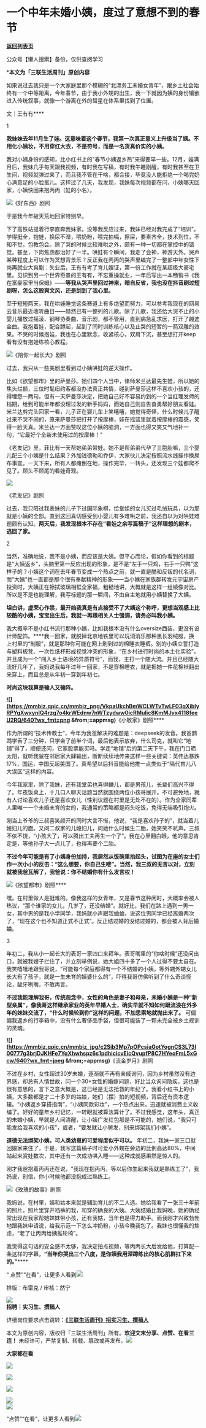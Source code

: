 # 一个中年未婚小姨，度过了意想不到的春节

[**返回列表页**](/gzh/三联生活周刊)

公众号【懒人搜索】备份，仅供查阅学习

  

***本文为「三联生活周刊」原创内容**

  
  

如果说过去我只是一个大家庭里那个模糊的“北漂务工未婚女青年”，跟乡土社会始终有一个中等距离，今年春节，由于我小外甥的出生，我一下就因为姨的身份镶嵌进入传统叙事，就像一个游离在外的彗星在体系里找到了位置。

  
  

文｜王有有****

1

**我妹妹去年11月生了娃。这意味着这个春节，我第一次真正意义上升级当了姨。不用化小姨妆，不用穿红大衣，不是符号，而是一名货真价实的小姨。**

我对小姨身份的感知，比小红书上的“春节小姨返乡热”来得要早一些。12月，娃满月后，我妹几乎每天跟我视频，有时我在写稿，有时我午睡刚醒，有时我甚至在卫生间，视频就弹过来了，而且我不管在干啥，都会接，毕竟没人能拒绝一个喝完奶心满意足的小脸蛋儿。这样过了几天，我发现，我妹每次视频都在问，小姨哪天回家，小姨快回来抱丙丙（娃的小名）。

![](https://mmbiz.qpic.cn/mmbiz_png/VkpaUkchBmWCLWTvTwLF03qXiblyRPYgXmjOCQjtdRy6C8JicoPybPZmhh9g3mM7LWEdm6cZicFLoQFeibs4GT8Uag/640?wx_fmt=png&from;=appmsg)《好东西》剧照

于是我今年破天荒地回家特别早。

下了高铁站提着行李直奔我妹家。没等我反应过来，我妹已经对我完成了“培训”。学得挺全，抱娃，换尿不湿，喂奶粉，喂完拍嗝，擦屎，要素齐全，技术到位，不知不觉，包教包会。除了哭的时候比较难哄之外，颇有一种一切都在掌控中的错觉。甚至，下岗焦虑都治好了一半。哄娃有个瞬间，我走了会神，神游天外。哭声某种程度上可以作为冥想背景乐？反正我在丙丙的哭声里编完了一整部中年女性下岗再就业大爽剧：失业后，王有有考了育儿嫂证，第一份工作就在某超级大豪宅里。见识到另一个世界奇景的王有有，不忘重操就业，一年后写出一本畅销书《我在富豪家里当保姆》——**等我从哭声里回过神来，暗自反省，我也没在抖音刷过短剧呀，怎么这股爽文风，还是刮到了我心里。**

至于短短两天，我在哄娃睡觉这条赛道上有多绝望而努力，可以参考我现在的网易云音乐最近收听曲目——赫然已有一整列的儿歌。除了儿歌，我还给大哭不止的小婴儿播放过摇滚、钢琴协奏曲、音乐剧，都不管用，直到病急乱求医，打开了蹦迪金曲。我抱着娃，配合蹲起，起到了同时训练核心以及止哭的短暂的一箭双雕的效果。不哭的时候抱娃，我也在心里默念，收紧核心，双肩下沉，甚至想打开keep看有没有抱娃练核心教程。

![](https://mmbiz.qpic.cn/mmbiz_png/VkpaUkchBmWCLWTvTwLF03qXiblyRPYgXuaY41B2PLeBUNibwUvgnCL7QOrugzJUoSkNt10vpxE857BwQxbU041Q/640?wx_fmt=png&from;=appmsg)《陪你一起长大》剧照

过去，我只从一些美剧里看到过小姨哄娃的逆天操作。

比如《欲望都市》里的萨曼莎。她们四个人当中，律师米兰达最先生娃，所以她的焦头烂额，三位时髦纽约客都没办法真正共情，碰到萨曼莎这样不喜欢小孩的，还得埋怨一两句。但有一天萨曼莎决定，把她自己好不容易约到的一个当红理发师的档期，给到可能半年都没理过发的新手妈妈，而她自己则自告奋勇帮好朋友看娃。米兰达剪完头回家一看，儿子正在婴儿车上笑嘻嘻，她觉得奇怪，什么时候儿子醒过来不哭不闹的，原来萨曼莎把打开了按摩棒，娃在摇篮里就着按摩棒的震感，笑得一脸天真。米兰达一方面赞叹这位小姨的脑洞，一方面也得又笑又气地补一句，“它最好个全新未使用过的按摩棒！”

《老友记》里，菲比有一天帮她弟弟带娃。她不是帮弟弟代孕了三胞胎嘛，三个婴儿配三个小姨是什么结果？外加钱德勒和乔伊，大家伙儿决定按照流水线操作换尿布事宜。一天下来，所有人都瘫倒在地，操作完毕，一转头，还发现三个娃都爬不见了。顾头不顾尾的看娃奇观。

![](https://mmbiz.qpic.cn/mmbiz_png/c2Sib3Mp7pOPcsiaGotYognCS3L73I0077U5UFicQzqQfMT5F38Ute1JcuInIZpCp4SBkjwG7GKzsdqiav1ibb2zSAg/640?wx_fmt=png&from;=appmsg)

《老友记》剧照

过去，我只陪过我表妹的儿子下过国际象棋，给堂姐的女儿买过毛绒玩具，以为那就是小姨的全部。直到这回真切感受到小婴儿有多难哄之前，我还自以为对哄娃难题颇有认知。**两天后，我发现根本不存在“看娃之余写篇稿子”这样理想的剧本，逃回了家。**

2

当然，准确地说，我不是小姨，而应该是大姨。但平心而论，假如你看到的标题是“大姨返乡”，头脑里第一反应出现的形象，是不是“左手一只鸡，右手一只鸭”这样子的？小姨这个词在去年春节变成一个热点之前，就一直是酷和反叛的代名词，而“大姨”也一直都是那个很有奉献精神的形象——当小姨在家族群转发元宇宙房产投资时，大姨正在擦拭玻璃相框全家福，粗糙地讲，大概就是这样一组镜像对比。所以是不是也能理解，我写标题的那一瞬间，不由自主地就用小姨替换了大姨。

**坦白讲，虚荣心作祟，最开始我真是有点接受不了大姨这个称呼，更想当观感上比较酷的小姨，宝宝出生后，我就一再跟相关人士强调，请务必叫我小姨。**

我大概率不是小红书流行那种小姨，比如我根本没有什么oversize西装，更没有设计师配饰。****我一回家，就脱掉北京地铁里可以玩消消乐那种黑长羽绒服，换上村里的“制服”，就是那种你可能在网上刷到过的棉睡衣睡裤。别的小姨立誓打造与塑料板凳、一次性纸杯形成视觉冲突的形象，“在乡村进行时尚的本土化实验”，并且成为一个“闯入乡土语境的异质符号”，而我，主打一个随大流。并且已经随大流好几年了，我妈说我每年过年一回家，不是穿棉睡衣，就是把她一件花棉袄翻出来穿上，而且总是从年初一穿到年初七。

**时尚这块我算是输人又输阵。**

**![](https://mmbiz.qpic.cn/mmbiz_png/VkpaUkchBmWCLWTvTwLF03qXiblyRPYgXwxynlQ4rzg7o4krWEdnw7nWTzydww0icRMuIic8KmMJvx4118feeU2RQ/640?wx_fmt=png
&from;=appmsg)**《小敏家》剧照****

作为所谓的“技术传教士”，今年为我爸解决的难题是：deepseek的发音。我爸鹦鹉学舌了三分钟，只学会了前半个词，最后他表示放弃，什么司克，就叫它“地铺”得了，顺便还问，它家股票能买吗。学走“地铺”后的第二天下午，我在门口晒太阳，就听我爸在邻居家大肆输出，断断续续地传来这样一些关键词：英伟达暴跌17%，国运，中国反超美国了。真希望以后抖音能给他推一点类似于“隔代育儿八大误区”这样的内容。

今年我家里，除了我妹，还有我堂弟也喜得麟儿，都是男孩儿，长辈们高兴不得了。年夜饭桌上，十几口人聊天话题当然就围绕两位小孩哥展开。不可避免地，就有人讨论喜欢儿子还是喜欢女儿（性别议题在村里是无处不在的）。作为全家同辈人里唯一一个未婚未育的女的，我通常的策略都是闷头吃饭，免得无端吸引炮火。

刚当上爷爷的三叔喜笑颜开的同时大言不惭，他说，“我是喜欢孙子的”，就当着儿媳妇儿的面。又问二叔家的儿媳妇儿，问她什么时候生二胎，她笑笑不吭声。三叔不依不饶，“小孩大了，可以腾出工夫再生一个了”。我在心里翻白眼，他的意思肯定是，等他孙子大一点儿了，也得再要个二胎。

**不过今年可能是有了小姨身份加持，我居然从饭碗里抬起头，试图为在座的女士们作一次小小的反击：“这么想要，你自己生喽”。当然，我三叔的无言以对，立刻就被我爸瓦解了，我爸说：你不结婚你有什么发言权！**

![](https://mmbiz.qpic.cn/mmbiz_jpg/c2Sib3Mp7pOPcsiaGotYognCS3L73I0077wKFfGAhLZcIjG0tCMyHxzgNbCpdicqibiaTaglxqkZUicCRxMNXLOFSQpA/640?wx_fmt=jpeg&from;=appmsg)《欲望都市》剧照****

嘿。在村里做人是挺难的。像我这样的女青年，又是春节这种闲时，大概率会被人热议，“那个谁家的女儿，几岁了，还没结婚”。就好比，我们在路上遇到一男一女，其中男的是我小学同学，我妈就小声跟我蛐蛐，说这位男同学已经离婚两次了，“现在这个也不知道正式不正式”。反正结过婚的没结过婚的，都会被人背后蛐蛐。

3

年初二，我从小一起长大的表哥一家四口来拜年。表哥嘴里的“你啥时候”还没问出口，就被我嫂子拦住了，并立刻举例说，她大姐四十多了一个人过得不要太自在。我笑嘻嘻地跟我哥说，“可能每个家庭都得有一个不结婚的小姨，等外甥外甥女儿长大有了孩子，就是一生未育的姨婆什么的”，吓得我哥仿佛听到了什么奇谈怪论，龇牙咧嘴，不敢再言。

**不过我能理解我哥，传统观念中，女性的角色是妻子和母亲，未婚小姨是一种“新型亲属”，像我哥这样继承家业的英年早婚人士，确实早就不知如何跟流浪在外多年的妹妹交流了，“什么时候轮到你”这样的问题，不加思索地就抛出来了。**
可偏偏我返乡的行李箱中，没有什么奢侈品手袋，但很可能装了一颗未完全被乡土规训的灵魂。

**![](https://mmbiz.qpic.cn/mmbiz_jpg/c2Sib3Mp7pOPcsiaGotYognCS3L73I00777g3brjDJKHFe7YqXhwhspz6s1pdhicicvEicQvupfP8C7HYeqFmL5xGcw/640?wx_fmt=jpeg
&from;=appmsg)**《流金岁月》剧照

不过在乡村，女性超过30岁未婚，逐渐就不再有亲戚询问，因为乡村虽然没有边界感，却总有人情世故，问一个30+女性的婚嫁问题，好比当众询问隐疾，这也是很有意思的，言下之意大概是，这已经是无法抢救的年纪了。我看小红书上的小姨，大多数都是才二十多岁的姑娘，她们（摆）拍的短视频，背后还有资本逻辑。“小姨返乡穿搭指南”，“小姨同款彩妆”，一个热点出来，迅速就被消费主义收编了。好好的童年乡村记忆，一转眼就被算法算计了。不过我感觉，这年头，真正的未婚小姨，早就是人间清醒，让小姨广发红包那是不可能的，她们说，“我只可能发给我喜欢的小孩”，或者，“要发就让小舅发，别来绑架我们小姨”。

**道德无法绑架小姨，可人类幼崽的可爱程度似乎可以。**
年初二，我妹一家三口就回娘家来住了，于是，我写这篇稿子时可爱小外甥在旁边的比例高达80%，中间站起来赏娃数次，其中还有一次成功哄入睡——这种成就感果然是惊人的。

刚才我爸抱着丙丙还在说，“我现在抱丙丙，等以后你生起来我就是熟练工了”，我妈说，别信，你小时候他都没抱成过熟练工。

![](https://mmbiz.qpic.cn/mmbiz_jpg/c2Sib3Mp7pOPcsiaGotYognCS3L73I0077GEOvsRvPrTQQqZmNicss2Tt4dNblw7saZsKpicDx2O1iaLdN9RBvmHDbQ/640?wx_fmt=jpeg&from;=appmsg)《玫瑰的故事》剧照

我妈说，在村里，姨和姑本来就是辅助育儿的不二人选。她给我看了一张三十年前的照片，照片里穿开裆裤的我，和穿的确良的大姨。大姨结婚比我妈晚，她的确经常出现在我家帮她妹妹带小孩，还有我姑，当年也是得力助手。而我刚才兴致勃勃地跟我妹申请说，给我示范一下怎么冲奶粉，小孩今晚我包了。我妹也很懂我的焦虑，“老了让丙丙给姨推轮椅”。

我觉得这句话的安全感不太够，我决定拍点视频，等丙丙长大后发给他，打算配一条这样的字幕，**“当年你哭出三个八度，是你姨我用深蹲练出的核心肌群扛下来的。”******

“
点赞”“在看”，让更多人看到![](https://mmbiz.qpic.cn/mmbiz_gif/c2Sib3Mp7pON9hkSZwdTibRHNZSMPyiapUCHJwlyoZVBC3SfmPmF0VKjkm3NiaToQloHFJ6icyicqZnqgXp6pSQJt5gg/640?wx_fmt=gif&from;=appmsg&wxfrom;=5&wx;_lazy=1&tp;=wxpic)  
  
  
  
  
  

排版：布雷克 / 审核：然宁

![](https://mmbiz.qpic.cn/mmbiz_jpg/c2Sib3Mp7pOPcsiaGotYognCS3L73I007729tpkCzC4bhVDokQuHt4xs9FPAOnZbHwFUAyq6ofxly5FHLSTSe7Zw/640?wx_fmt=jpeg&from;=appmsg)  
**招聘｜实习生、撰稿人**  

详细岗位要求点击跳转：**[《三联生活周刊》招实习生、撰稿人](http://mp.weixin.qq.com/s?__biz=MTc5MTU3NTYyMQ==&mid=2651136871&idx=3&sn=f1c0777fe9d31881e5dfca68ebc2937f&chksm=5907324d6e70bb5b3546dfe1c7b31b5fe05664bebbf36356ba9a1a352e0678444cad62875ad4&scene=21#wechat_redirect)**

本文为原创内容，版权归「三联生活周刊」所有。**欢迎文末分享、点赞、在看三连！**
未经许可，严禁复制、转载、篡改或再发布。![](https://mmbiz.qpic.cn/sz_mmbiz_png/Gg7Qtoh7Aic9ZTmAdCc80b4nD7xicgPt863QWU7oNswDx19XrjfTtSl8QwatY2EEZGuNd1WRRiapDZjcDhTnNYmBg/640?wx_fmt=png&wxfrom;=5&wx;_lazy=1&wx;_co=1&retryload;=1&tp;=wxpic)

**大家都在看**

  

[![](https://mmbiz.qpic.cn/mmbiz_png/c2Sib3Mp7pOOeKa59dravLr1iaiaibX9XPfSjI9yJXUCZ4icRewTdCtQNjhKngr9sQKB1JpbEjXNWv8Jzv69LUqOWoA/640?wx_fmt=png&from;=appmsg&wxfrom;=5&wx;_lazy=1&wx;_co=1&tp;=wxpic)](https://mp.weixin.qq.com/s?__biz=MTc5MTU3NTYyMQ==&mid=2651494632&idx=1&sn=5f00c0d2eca79a3fa2d2f9760a2e21c5&scene=21#wechat_redirect)

[![](https://mmbiz.qpic.cn/mmbiz_jpg/c2Sib3Mp7pOOproFGvSxzTYJ6FpygxsHUo4lBibWHRnyHVickO3ondBNZ8JTryAG5KLSPAkjkHGPPialZZmvA5qoiaA/640?wx_fmt=jpeg&from;=appmsg&wxfrom;=5&wx;_lazy=1&wx;_co=1&tp;=wxpic)](https://mp.weixin.qq.com/s?__biz=MTc5MTU3NTYyMQ==&mid=2651493791&idx=1&sn=30fd7353a9419287419aadf51b2e7382&scene=21#wechat_redirect)

[![](https://mmbiz.qpic.cn/mmbiz_jpg/c2Sib3Mp7pOOTtr9SxU8nbOQeTgQVyXEiaoFQ3ZWyBGRyy2KZz0H3QicOgCmX3TyB3L2AvMrabNrhocYZbeEqjD7w/640?wx_fmt=jpeg&wxfrom;=5&wx;_lazy=1&wx;_co=1&tp;=wxpic)](https://mp.weixin.qq.com/s?__biz=MTc5MTU3NTYyMQ==&mid=2651496049&idx=1&sn=7054d45a644a6736c0088a2c4600450c&scene=21#wechat_redirect)

  
![](https://mmbiz.qpic.cn/sz_mmbiz_png/Gg7Qtoh7Aic9ZTmAdCc80b4nD7xicgPt86k1kgpU51hWCHjV92ryhVW35PLCvLhxLw9XDhXjgeDyZhHSx5EbRcfg/640?wx_fmt=png&wxfrom;=5&wx;_lazy=1&wx;_co=1&retryload;=2&tp;=wxpic)  
[![](https://mmbiz.qpic.cn/mmbiz_jpg/c2Sib3Mp7pONuwrdetOsWUZLdDE1J39mLibBBe0vPzCKS1topq8p9JgG9O86KDCNS3SZl7Paa1d80gvHIBg9C0cw/640?wx_fmt=jpeg&from;=appmsg&wxfrom;=5&wx;_lazy=1&wx;_co=1&tp;=wxpic)]()  
  
“点赞”“在看”，让更多人看到![](https://mmbiz.qpic.cn/mmbiz_gif/c2Sib3Mp7pON9hkSZwdTibRHNZSMPyiapUCHJwlyoZVBC3SfmPmF0VKjkm3NiaToQloHFJ6icyicqZnqgXp6pSQJt5gg/640?wx_fmt=gif&from;=appmsg&wxfrom;=5&wx;_lazy=1&tp;=wxpic)

